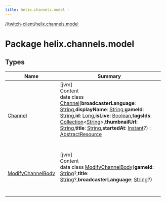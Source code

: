 ```yaml
---
title: helix.channels.model -
---
```

//[twitch-client](../index.md)/[helix.channels.model](index.md)



# Package helix.channels.model  


## Types  
  
|  Name|  Summary| 
|---|---|
| [Channel](-channel/index.md)| [jvm]  <br>Content  <br>data class [Channel](-channel/index.md)(**broadcasterLanguage**: [String](https://kotlinlang.org/api/latest/jvm/stdlib/kotlin/-string/index.html),**displayName**: [String](https://kotlinlang.org/api/latest/jvm/stdlib/kotlin/-string/index.html),**gameId**: [String](https://kotlinlang.org/api/latest/jvm/stdlib/kotlin/-string/index.html),**id**: [Long](https://kotlinlang.org/api/latest/jvm/stdlib/kotlin/-long/index.html),**isLive**: [Boolean](https://kotlinlang.org/api/latest/jvm/stdlib/kotlin/-boolean/index.html),**tagsIds**: [Collection](https://kotlinlang.org/api/latest/jvm/stdlib/kotlin.collections/-collection/index.html)<[String](https://kotlinlang.org/api/latest/jvm/stdlib/kotlin/-string/index.html)>,**thumbnailUrl**: [String](https://kotlinlang.org/api/latest/jvm/stdlib/kotlin/-string/index.html),**title**: [String](https://kotlinlang.org/api/latest/jvm/stdlib/kotlin/-string/index.html),**startedAt**: [Instant](https://docs.oracle.com/javase/8/docs/api/java/time/Instant.html)?) : [AbstractResource](../helix.http.model/-abstract-resource/index.md)  <br><br><br>
| [ModifyChannelBody](-modify-channel-body/index.md)| [jvm]  <br>Content  <br>data class [ModifyChannelBody](-modify-channel-body/index.md)(**gameId**: [String](https://kotlinlang.org/api/latest/jvm/stdlib/kotlin/-string/index.html)?,**title**: [String](https://kotlinlang.org/api/latest/jvm/stdlib/kotlin/-string/index.html)?,**broadcasterLanguage**: [String](https://kotlinlang.org/api/latest/jvm/stdlib/kotlin/-string/index.html)?)  <br><br><br>


